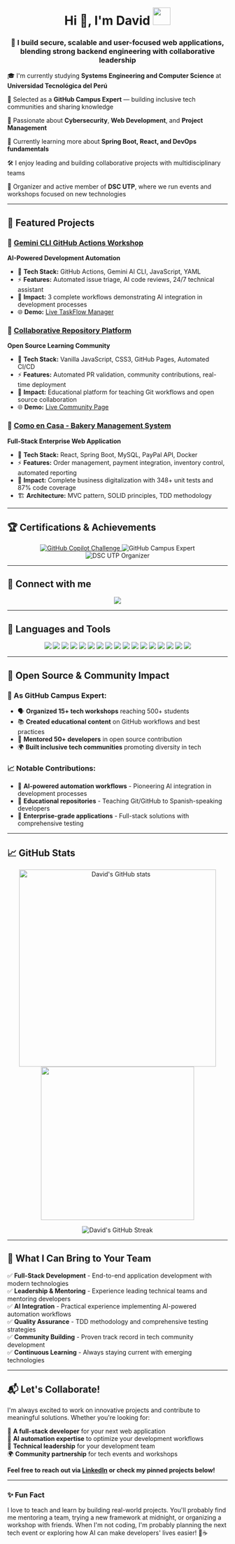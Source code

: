 <h1 align="center">Hi 👋, I'm David <img height="40" src="https://emoji.gg/assets/emoji/7333-parrotdance.gif"> </h1>

<h3 align="center">🚀 I build secure, scalable and user-focused web applications, blending strong backend engineering with collaborative leadership</h3>

🎓 I'm currently studying **Systems Engineering and Computer Science** at **Universidad Tecnológica del Perú**  

🚩 Selected as a **GitHub Campus Expert** — building inclusive tech communities and sharing knowledge  

🔐 Passionate about **Cybersecurity**, **Web Development**, and **Project Management**  

🌱 Currently learning more about **Spring Boot, React, and DevOps fundamentals**  

🛠️ I enjoy leading and building collaborative projects with multidisciplinary teams  

📣 Organizer and active member of **DSC UTP**, where we run events and workshops focused on new technologies  

---

## 🎯 Featured Projects

### 🤖 [Gemini CLI GitHub Actions Workshop](https://github.com/Dav082004/TallerGeminiCLIActions)
**AI-Powered Development Automation**
- 🔧 **Tech Stack:** GitHub Actions, Gemini AI CLI, JavaScript, YAML
- ⚡ **Features:** Automated issue triage, AI code reviews, 24/7 technical assistant
- 🎯 **Impact:** 3 complete workflows demonstrating AI integration in development processes
- 🌐 **Demo:** [Live TaskFlow Manager](https://dav082004.github.io/TallerGeminiCLIActions/)

### 🤝 [Collaborative Repository Platform](https://github.com/Dav082004/RepoColaborativo)
**Open Source Learning Community**
- 🔧 **Tech Stack:** Vanilla JavaScript, CSS3, GitHub Pages, Automated CI/CD
- ⚡ **Features:** Automated PR validation, community contributions, real-time deployment
- 🎯 **Impact:** Educational platform for teaching Git workflows and open source collaboration
- 🌐 **Demo:** [Live Community Page](https://dav082004.github.io/RepoColaborativo)

### 🍰 [Como en Casa - Bakery Management System](https://github.com/Dav082004/ComoEnCasa)
**Full-Stack Enterprise Web Application**
- 🔧 **Tech Stack:** React, Spring Boot, MySQL, PayPal API, Docker
- ⚡ **Features:** Order management, payment integration, inventory control, automated reporting
- 🎯 **Impact:** Complete business digitalization with 348+ unit tests and 87% code coverage
- 🏗️ **Architecture:** MVC pattern, SOLID principles, TDD methodology

---

## 🏆 Certifications & Achievements

<p align="center">
  <a href="https://www.credly.com/badges/abbf9bb6-a23c-4ed5-b4cc-d48d67bf46b2/public_url" target="_blank">
    <img src="https://img.shields.io/badge/GitHub_Copilot-Challenge_Winner-000000?style=for-the-badge&logo=github&logoColor=white" alt="GitHub Copilot Challenge"/>
  </a>
  <img src="https://img.shields.io/badge/GitHub-Campus_Expert-181717?style=for-the-badge&logo=github&logoColor=white" alt="GitHub Campus Expert"/>
  <img src="https://img.shields.io/badge/DSC_UTP-Organizer-4285F4?style=for-the-badge&logo=google&logoColor=white" alt="DSC UTP Organizer"/>
</p>

---

## 🔗 Connect with me

<p align="center">
  <a href="https://www.linkedin.com/in/davidcontreraspalacios/">
    <img src="https://img.shields.io/badge/LinkedIn-0077B5?style=for-the-badge&logo=linkedin&logoColor=white"/>
  </a>
</p>

---

## 🧰 Languages and Tools

<p align="center">
  <img src="https://img.shields.io/badge/Java-007396?style=for-the-badge&logo=openjdk&logoColor=white" />
  <img src="https://img.shields.io/badge/Spring_Boot-6DB33F?style=for-the-badge&logo=springboot&logoColor=white" />
  <img src="https://img.shields.io/badge/React-20232A?style=for-the-badge&logo=react&logoColor=61DAFB" />
  <img src="https://img.shields.io/badge/HTML5-E34F26?style=for-the-badge&logo=html5&logoColor=white" />
  <img src="https://img.shields.io/badge/CSS3-1572B6?style=for-the-badge&logo=css3&logoColor=white" />
  <img src="https://img.shields.io/badge/JavaScript-F7DF1E?style=for-the-badge&logo=javascript&logoColor=black" />
  <img src="https://img.shields.io/badge/Bootstrap-7952B3?style=for-the-badge&logo=bootstrap&logoColor=white" />
  <img src="https://img.shields.io/badge/MySQL-4479A1?style=for-the-badge&logo=mysql&logoColor=white" />
  <img src="https://img.shields.io/badge/SQL_Server-CC2927?style=for-the-badge&logo=microsoftsqlserver&logoColor=white" />
  <img src="https://img.shields.io/badge/Python-3776AB?style=for-the-badge&logo=python&logoColor=white" />
  <img src="https://img.shields.io/badge/Power_BI-F2C811?style=for-the-badge&logo=powerbi&logoColor=black" />
  <img src="https://img.shields.io/badge/Git-F05032?style=for-the-badge&logo=git&logoColor=white" />
  <img src="https://img.shields.io/badge/GitHub-181717?style=for-the-badge&logo=github&logoColor=white" />
  <img src="https://img.shields.io/badge/GitHub_Actions-2088FF?style=for-the-badge&logo=githubactions&logoColor=white" />
  <img src="https://img.shields.io/badge/Docker-2496ED?style=for-the-badge&logo=docker&logoColor=white" />
  <img src="https://img.shields.io/badge/Linux-FCC624?style=for-the-badge&logo=linux&logoColor=black" />
  <img src="https://img.shields.io/badge/Notion-000000?style=for-the-badge&logo=notion&logoColor=white" />
</p>

---

## 🌟 Open Source & Community Impact

### **🎯 As GitHub Campus Expert:**
- 🗣️ **Organized 15+ tech workshops** reaching 500+ students
- 📚 **Created educational content** on GitHub workflows and best practices
- 🤝 **Mentored 50+ developers** in open source contribution
- 🌍 **Built inclusive tech communities** promoting diversity in tech

### **📈 Notable Contributions:**
- 🤖 **AI-powered automation workflows** - Pioneering AI integration in development processes
- 📖 **Educational repositories** - Teaching Git/GitHub to Spanish-speaking developers
- 🔧 **Enterprise-grade applications** - Full-stack solutions with comprehensive testing

---

## 📈 GitHub Stats

<p align="center">
  <img src="https://github-readme-stats.vercel.app/api?username=Dav082004&show_icons=true&theme=tokyonight" alt="David's GitHub stats" width="450"/>
  <img src="https://github-readme-stats.vercel.app/api/top-langs/?username=Dav082004&layout=compact&theme=tokyonight" width="350"/>
</p>

<p align="center">
  <img src="https://github-readme-streak-stats.herokuapp.com/?user=Dav082004&theme=tokyonight" alt="David's GitHub Streak"/>
</p>

---

## 💼 What I Can Bring to Your Team

✅ **Full-Stack Development** - End-to-end application development with modern technologies  
✅ **Leadership & Mentoring** - Experience leading technical teams and mentoring developers  
✅ **AI Integration** - Practical experience implementing AI-powered automation workflows  
✅ **Quality Assurance** - TDD methodology and comprehensive testing strategies  
✅ **Community Building** - Proven track record in tech community development  
✅ **Continuous Learning** - Always staying current with emerging technologies  

---

## 📬 Let's Collaborate!

I'm always excited to work on innovative projects and contribute to meaningful solutions. Whether you're looking for:

🚀 **A full-stack developer** for your next web application  
🤖 **AI automation expertise** to optimize your development workflows  
👥 **Technical leadership** for your development team  
🌍 **Community partnership** for tech events and workshops  

**Feel free to reach out via [LinkedIn](https://www.linkedin.com/in/davidcontreraspalacios/) or check my pinned projects below!**

---

### ✨ Fun Fact
I love to teach and learn by building real-world projects. You'll probably find me mentoring a team, trying a new framework at midnight, or organizing a workshop with friends. When I'm not coding, I'm probably planning the next tech event or exploring how AI can make developers' lives easier! 🤖☕